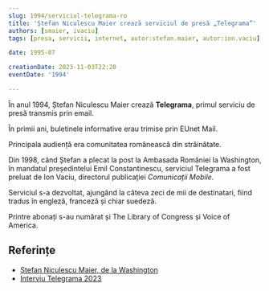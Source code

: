 ```yaml
---
slug: 1994/serviciul-telegrama-ro
title: 'Ștefan Niculescu Maier crează serviciul de presă „Telegrama”'
authors: [smaier, ivaciu]
tags: [presa, servicii, internet, autor:stefan.maier, autor:ion.vaciu]

date: 1995-07

creationDate: 2023-11-03T22:20
eventDate: '1994'

---
```


În anul 1994, Ștefan Niculescu Maier crează **Telegrama**, primul
serviciu de presă transmis prin email.

<!-- truncate -->

În primii ani, buletinele informative erau trimise prin EUnet Mail.

Principala audiență era comunitatea românească din străinătate.

Din 1998, când Ștefan a plecat la post la Ambasada României la Washington,
în mandatul președintelui Emil Constantinescu, serviciul Telegrama
a fost preluat de Ion Vaciu, directorul publicației _Comunicații Mobile_.

Serviciul s-a dezvoltat, ajungând la câteva zeci de mii de destinatari,
fiind tradus în engleză, franceză și chiar suedeză.

Printre abonați s-au numărat și The Library of Congress și Voice of America.

## Referințe

- [Ștefan Niculescu Maier, de la Washington](https://ziaristii.com/exclusiv-stefan-niculescu-maier-de-la-washington-despre-moartea-colegului-sau-de-complot-anti-ceausist-mihai-creanga/)
- [Interviu Telegrama 2023](https://www.youtube.com/watch?v=M5sL2wEWtbM)
